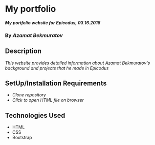 # My portfolio

#### _My portfolio website for Epicodus, 03.16.2018_

### By _**Azamat Bekmuratov**_

## Description
_This website provides detailed information about Azamat Bekmuratov's background and projects that he made in Epicodus_

## SetUp/Installation Requirements
* _Clone repository_
* _Click to open HTML file on browser_

## Technologies Used
* HTML
* CSS
* Bootstrap
